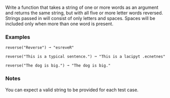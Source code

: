 
Write a function that takes a string of one or more words as an argument and returns the same string, but with all five or more letter words reversed. Strings passed in will consist of only letters and spaces. Spaces will be included only when more than one word is present.

### Examples

```
reverse("Reverse") ➞ "esreveR"

reverse("This is a typical sentence.") ➞ "This is a lacipyt .ecnetnes"

reverse("The dog is big.") ➞ "The dog is big."
```

### Notes

You can expect a valid string to be provided for each test case.
